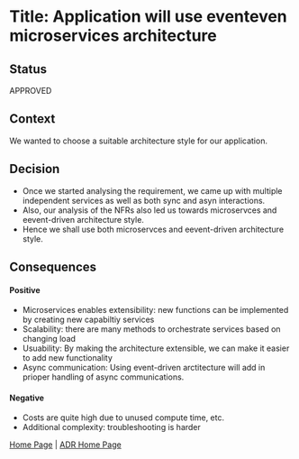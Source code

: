 # Title: Application will use eventeven microservices architecture

## Status

APPROVED

## Context

We wanted to choose a suitable architecture style for our application.


## Decision

* Once we started analysing the requirement, we came up with multiple independent services as well as both sync and asyn interactions.
* Also, our analysis of the NFRs also led us towards microservces and eevent-driven architecture style.
* Hence we shall use both microservces and eevent-driven architecture style.


## Consequences

#### Positive
* Microservices enables extensibility: new functions can be implemented by creating new capabiltiy services
* Scalability: there are many methods to orchestrate services based on changing load
* Usuability: By making the architecture extensible, we can make it easier to add new functionality
* Async communication: Using event-driven arctitecture will add in prioper handling of async communications.

#### Negative
* Costs are quite high due to unused compute time, etc.
* Additional complexity: troubleshooting is harder


[Home Page](../README.md) | [ADR Home Page](../Architecture_Decision_Reports)